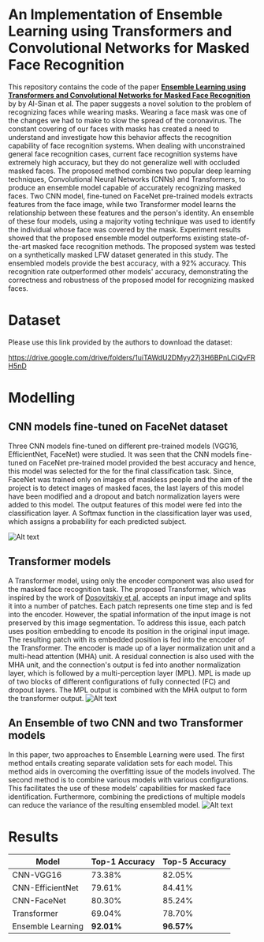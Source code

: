 # An Implementation of Ensemble Learning using Transformers and Convolutional Networks for Masked Face Recognition
This repository contains the code of the paper **[Ensemble Learning using Transformers and Convolutional Networks for Masked Face Recognition](https://arxiv.org/abs/2210.04816)** by by Al-Sinan et al.
The paper suggests a novel solution to the problem of recognizing faces while wearing masks. Wearing a face mask was one of the changes we had to make to slow the spread of the coronavirus. The constant covering of our faces with masks has created a need to understand and investigate how this behavior affects the recognition capability of face recognition systems. When dealing with unconstrained general face recognition cases, current face recognition systems have extremely high accuracy, but they do not generalize well with occluded masked faces. The proposed method combines two popular deep learning techniques, Convolutional Neural Networks (CNNs) and Transformers, to produce an ensemble model capable of accurately recognizing masked faces. Two CNN model, fine-tuned on FaceNet pre-trained models extracts features from the face image, while two Transformer model learns the relationship between these features and the person's identity. An ensemble of these four models, using a majority voting technique was used to identify the individual whose face was covered by the mask. Experiment results showed that the proposed ensemble model outperforms existing state-of-the-art masked face recognition methods. The proposed system was tested on a synthetically masked LFW dataset generated in this study. The ensembled models provide the best accuracy, with a 92% accuracy. This recognition rate outperformed other models' accuracy, demonstrating the correctness and robustness of the proposed model for recognizing masked faces.

# Dataset
Please use this link provided by the authors to download the dataset:

https://drive.google.com/drive/folders/1uiTAWdU2DMyy27j3H6BPnLCiQvFRH5nD

# Modelling

## CNN models fine-tuned on FaceNet dataset 
Three CNN models fine-tuned on different pre-trained models (VGG16, EfficientNet, FaceNet) were studied. It was seen that the CNN models fine-tuned on FaceNet pre-trained model provided the best accuracy and hence, this model was selected for the for the final classification task. Since, FaceNet was trained only on images of maskless people and the aim of the project is to detect images of masked faces, the last layers of this model have been modified and a dropout and batch normalization layers were added to this model. The output features of this model were fed into the classification layer. A Softmax function in the classification layer was used, which assigns a probability for each predicted subject.

![Alt text](cnn_models.png?raw=true)

## Transformer models 
A Transformer model, using only the encoder component was also used for the masked face recognition task. The proposed Transformer, which was inspired by the work of [Dosovitskiy et al](https://arxiv.org/abs/2010.11929), accepts an input image and splits it into a number of patches. Each patch represents one time step and is fed into the encoder. However, the spatial information of the input image is not preserved by this image segmentation. To address this issue, each patch uses position embedding to encode its position in the original input image. The resulting patch with its embedded position is fed into the encoder of the Transformer. The encoder is made up of a layer normalization unit and a multi-head attention (MHA) unit. A residual connection is also used with the MHA unit, and the connection's output is fed into another normalization layer, which is followed by a multi-perception layer (MPL). MPL is made up of two blocks of different configurations of fully connected (FC) and dropout layers. The MPL output is combined with the MHA output to form the transformer output.
![Alt text](transformer.png?raw=true)

## An Ensemble of two CNN and two Transformer models
In this paper, two approaches to Ensemble Learning were used. The first method entails creating separate validation sets for each model. This method aids in overcoming the overfitting issue of the models involved. The second method is to combine various models with various configurations. This facilitates the use of these models' capabilities for masked face identification. Furthermore, combining the predictions of multiple models can reduce the variance of the resulting ensembled model.
![Alt text](ensemble.png?raw=true)




# Results

| Model | Top-1 Accuracy | Top-5 Accuracy
| -- | -- | -- |
CNN-VGG16 | 73.38% | 82.05% |
CNN-EfficientNet | 79.61% | 84.41% |
CNN-FaceNet | 80.30% | 85.24% |
Transformer | 69.04% | 78.70% |
Ensemble Learning | **92.01%** | **96.57%** |
